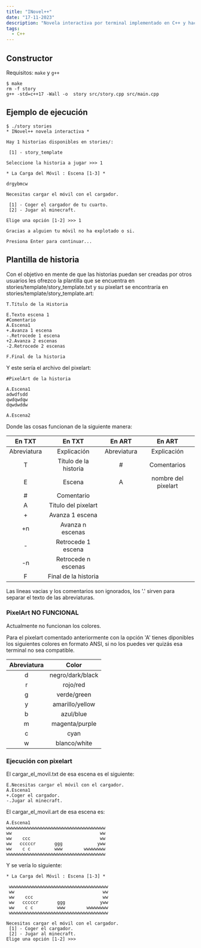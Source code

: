 ```yaml
---
title: "INovel++"
date: "17-11-2023"
description: "Novela interactiva por terminal implementado en C++ y haciendo uso de txt para la creación de historias."
tags:
  - C++
---
```


## Constructor

Requisitos: `make` y `g++`

    $ make
    rm -f story
    g++ -std=c++17 -Wall -o  story src/story.cpp src/main.cpp

## Ejemplo de ejecución

    $ ./story stories
    * INovel++ novela interactiva *

    Hay 1 historias disponibles en stories/:
    
     [1] - story_template

    Seleccione la historia a jugar >>> 1
    
    * La Carga del Móvil : Escena [1-3] *

    drgybmcw

    Necesitas cargar el móvil con el cargador.
    
     [1] - Coger el cargador de tu cuarto.
     [2] - Jugar al minecraft.

    Elige una opción [1-2] >>> 1

    Gracias a alguien tu móvil no ha explotado o si.

    Presiona Enter para continuar...

## Plantilla de historia

Con el objetivo en mente de que las historias puedan ser creadas por otros usuarios les ofrezco la plantilla que se encuentra en stories/template/story_template.txt y su pixelart se encontraría en stories/template/story_template.art:

    T.Título de la Historia

    E.Texto escena 1
    #Comentario
    A.Escena1
    +.Avanza 1 escena
    -.Retrocede 1 escena
    +2.Avanza 2 escenas
    -2.Retrocede 2 escenas

    F.Final de la historia

Y este sería el archivo del pixelart:

    #PixelArt de la historia

    A.Escena1
    adwdfsdd
    qwdqwdqw
    dqwdwddw

    A.Escena2

Donde las cosas funcionan de la siguiente manera:

|   En TXT    |        En TXT         |   En ART    |       En ART        |
| :---------: | :-------------------: | :---------: | :-----------------: |
| Abreviatura |      Explicación      | Abreviatura |     Explicación     |
|      T      | Título de la historia |      #      |     Comentarios     |
|      E      |        Escena         |      A      | nombre del pixelart |
|      #      |      Comentario       |
|      A      |  Titulo del pixelart  |
|      +      |    Avanza 1 escena    |
|     +n      |   Avanza n escenas    |
|      -      |  Retrocede 1 escena   |
|     -n      |  Retrocede n escenas  |
|      F      | Final de la historia  |

Las lineas vacias y los comentarios son ignorados, los '.' sirven para separar el texto de las abreviaturas.

### PixelArt NO FUNCIONAL

Actualmente no funcionan los colores.

Para el pixelart comentado anteriormente con la opción 'A' tienes diponibles los siguientes colores en formato ANSI, si no los puedes ver quizás esa terminal no sea compatible.

| Abreviatura |      Color       |
| :---------: | :--------------: |
|      d      | negro/dark/black |
|      r      |     rojo/red     |
|      g      |   verde/green    |
|      y      | amarillo/yellow  |
|      b      |    azul/blue     |
|      m      |  magenta/purple  |
|      c      |       cyan       |
|      w      |   blanco/white   |

### Ejecución con pixelart

El cargar_el_movil.txt de esa escena es el siguiente:

    E.Necesitas cargar el móvil con el cargador.
    A.Escena1
    +.Coger el cargador.
    -.Jugar al minecraft.

El cargar_el_movil.art de esa escena es:

    A.Escena1
    wwwwwwwwwwwwwwwwwwwwwwwwwwwwwwwwwwwww
    ww                                 ww
    ww    ccc                          ww
    ww   cccccr       ggg             yww
    ww    c c         www        wwwwwwww
    wwwwwwwwwwwwwwwwwwwwwwwwwwwwwwwwwwwww

Y se vería lo siguiente:

    * La Carga del Móvil : Escena [1-3] *

     wwwwwwwwwwwwwwwwwwwwwwwwwwwwwwwwwwwww
     ww                                 ww
     ww    ccc                          ww
     ww   cccccr       ggg             yww
     ww    c c         www        wwwwwwww
     wwwwwwwwwwwwwwwwwwwwwwwwwwwwwwwwwwwww

    Necesitas cargar el móvil con el cargador.
     [1] - Coger el cargador.
     [2] - Jugar al minecraft.
    Elige una opción [1-2] >>> 
